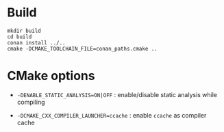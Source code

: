 
# Build

```
mkdir build
cd build
conan install ../..
cmake -DCMAKE_TOOLCHAIN_FILE=conan_paths.cmake ..
```

# CMake options

* `-DENABLE_STATIC_ANALYSIS=ON|OFF` : enable/disable static analysis while compiling

* `-DCMAKE_CXX_COMPILER_LAUNCHER=ccache` : enable `ccache` as compiler cache
